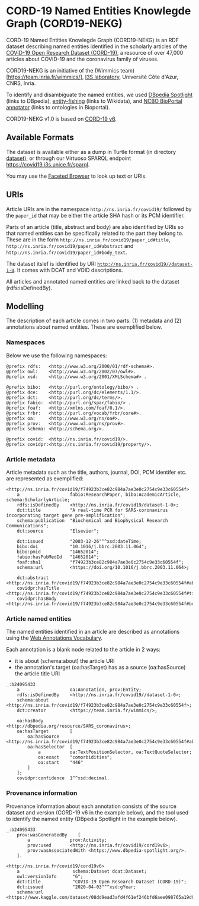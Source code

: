 # CORD-19 Named Entities Knowlegde Graph (CORD19-NEKG)

CORD-19 Named Entities Knowlegde Graph (CORD19-NEKG) is an RDF dataset describing named entities identified in the scholarly articles of the [COVID-19 Open Research Dataset (CORD-19)](https://pages.semanticscholar.org/coronavirus-research), a resource of over 47,000 articles about COVID-19 and the coronavirus family of viruses.

CORD19-NEKG is an initiative of the (Wimmics team)[https://team.inria.fr/wimmics/], [I3S laboratory](http://www.i3s.unice.fr/), Université Côte d'Azur, CNRS, Inria.

To identify and disambiguate the named entities, we used [DBpedia Spotlight](https://www.dbpedia-spotlight.org/) (links to DBpedia), [entity-fishing](https://github.com/kermitt2/entity-fishing) (links to Wikidata), and [NCBO BioPortal annotator](http://bioportal.bioontology.org/annotatorplus) (links to ontologies in Bioportal).

CORD19-NEKG v1.0 is based on [CORD-19 v6](https://www.kaggle.com/dataset/08dd9ead3afd4f61ef246bfd6aee098765a19d9f6dbf514f0142965748be859b/version/6).


## Available Formats
The dataset is available either as a dump in Turtle format (in directory [dataset](/dataset)), or through our Virtuoso SPARQL endpoint https://covid19.i3s.unice.fr/sparql.

You may use the [Faceted Browser](http://covid19.i3s.unice.fr:8890/fct/) to look up text or URIs.


## URIs

Article URIs are in the namespace `http://ns.inria.fr/covid19/` followed by the `paper_id` that may be either the article SHA hash or its PCM identifier.

Parts of an article (title, abstract and body) are also identified by URIs so that named entities can be specifically related to the part they belong to. These are in the form `http://ns.inria.fr/covid19/paper_id#title`, `http://ns.inria.fr/covid19/paper_id#abstract` and `http://ns.inria.fr/covid19/paper_id#body_text`.

The dataset itslef is identified by URI [`http://ns.inria.fr/covid19//dataset-1-0`](http://covid19.i3s.unice.fr:8890/describe/?url=http%3A%2F%2Fns.inria.fr%2Fcovid19%2Fdataset-1-0). It comes with DCAT and VOID descriptions.

All articles and annotated named entities are linked back to the dataset (rdfs:isDefinedBy).


## Modelling

The description of each article comes in two parts: (1) metadata and (2) annotations about named entities. These are exemplified below.

### Namespaces

Below we use the following namespaces:

```turtle
@prefix rdfs:   <http://www.w3.org/2000/01/rdf-schema#>.
@prefix owl:    <http://www.w3.org/2002/07/owl#>.
@prefix xsd:    <http://www.w3.org/2001/XMLSchema#> .

@prefix bibo:   <http://purl.org/ontology/bibo/> .
@prefix dce:    <http://purl.org/dc/elements/1.1/>.
@prefix dct:    <http://purl.org/dc/terms/>.
@prefix fabio:  <http://purl.org/spar/fabio/> .
@prefix foaf:   <http://xmlns.com/foaf/0.1/>.
@prefix frbr:   <http://purl.org/vocab/frbr/core#>.
@prefix oa:     <http://www.w3.org/ns/oa#>.
@prefix prov:   <http://www.w3.org/ns/prov#>.
@prefix schema: <http://schema.org/>.

@prefix covid:  <http://ns.inria.fr/covid19/>.
@prefix covidpr:<http://ns.inria.fr/covid19/property/>.
```

### Article metadata

Article metadata such as the title, authors, journal, DOI, PCM identifer etc. are represented as exemplified:

```turtle
<http://ns.inria.fr/covid19/f74923b3ce82c984a7ae3e0c2754c9e33c60554f>
    a                   fabio:ResearchPaper, bibo:AcademicArticle, schema:ScholarlyArticle;
    rdfs:isDefinedBy    <http://ns.inria.fr/covid19/dataset-1-0>;
    dct:title           "A real-time PCR for SARS-coronavirus incorporating target gene pre-amplification";
    schema:publication  "Biochemical and Biophysical Research Communications";
    dct:source          "Elsevier";

    dct:issued          "2003-12-26"^^xsd:dateTime;
    bibo:doi            "10.1016/j.bbrc.2003.11.064";
    bibo:pmid           "14652014";
    fabio:hasPubMedId   "14652014";
    foaf:sha1           "f74923b3ce82c984a7ae3e0c2754c9e33c60554f";
    schema:url          <https://doi.org/10.1016/j.bbrc.2003.11.064>;
    
    dct:abstract        <http://ns.inria.fr/covid19/f74923b3ce82c984a7ae3e0c2754c9e33c60554f#abstract>;
    covidpr:hasTitle    <http://ns.inria.fr/covid19/f74923b3ce82c984a7ae3e0c2754c9e33c60554f#title>;
    covidpr:hasBody     <http://ns.inria.fr/covid19/f74923b3ce82c984a7ae3e0c2754c9e33c60554f#body_text>.
```

### Article named entities

The named entities identified in an article are described as annotations using the [Web Annotations Vocabulary](https://www.w3.org/TR/annotation-vocab/).

Each annotation is a blank node related to the article in 2 ways: 
- it is about (schema:about) the article URI
- the annotation's target (oa:hasTarget) has as a source (oa:hasSource) the article title URI

```turtle
_:b24095433
    a                   oa:Annotation, prov:Entity;
    rdfs:isDefinedBy    <http://ns.inria.fr/covid19//dataset-1-0>;
    schema:about        <http://ns.inria.fr/covid19/f74923b3ce82c984a7ae3e0c2754c9e33c60554f>;
    dct:creator         <https://team.inria.fr/wimmics/>;

    oa:hasBody          <http://dbpedia.org/resource/SARS_coronavirus>;
    oa:hasTarget        [
        oa:hasSource    <http://ns.inria.fr/covid19/f74923b3ce82c984a7ae3e0c2754c9e33c60554f#abstract>;
        oa:hasSelector  [
            a           oa:TextPositionSelector, oa:TextQuoteSelector;
            oa:exact    "comorbidities";
            oa:start    "446"
        ]
    ];
    covidpr:confidence  1^^xsd:decimal.
```

### Provenance information

Provenance information about each annotation consists of the source dataset and version (CORD-19 v6 in the example below), and the tool used to identify the named entity (DBpedia Spotlight in the example below).

```turtle
_:b24095433
    prov:wasGeneratedBy    [
        a               prov:Activity;
        prov:used       <http://ns.inria.fr/covid19/cord19v6>;
        prov:wasAssociatedWith <https://www.dbpedia-spotlight.org/>.
    ].

<http://ns.inria.fr/covid19/cord19v6>
    a                    schema:Dataset dcat:Dataset;
    owl:versionInfo      "6";
    dct:title            "COVID-19 Open Research Dataset (CORD-19)";
    dct:issued           "2020-04-03"^^xsd:gYear;
    schema:url           <https://www.kaggle.com/dataset/08dd9ead3afd4f61ef246bfd6aee098765a19d9f6dbf514f0142965748be859b/version/6>.
```
